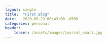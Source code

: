 ```yaml
---
layout: single
title:  "First Blog"
date:   2020-05-29 00:43:00 -0500
categories: personal
header:
    teaser: /assets/images/journal_small.jpg
---
```



